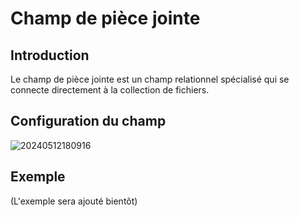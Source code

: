 # Champ de pièce jointe

<PluginInfo name="file-manager"></PluginInfo>

## Introduction

Le champ de pièce jointe est un champ relationnel spécialisé qui se connecte directement à la collection de fichiers.

## Configuration du champ

![20240512180916](https://static-docs.nocobase.com/20240512180916.png)

## Exemple

(L'exemple sera ajouté bientôt)
